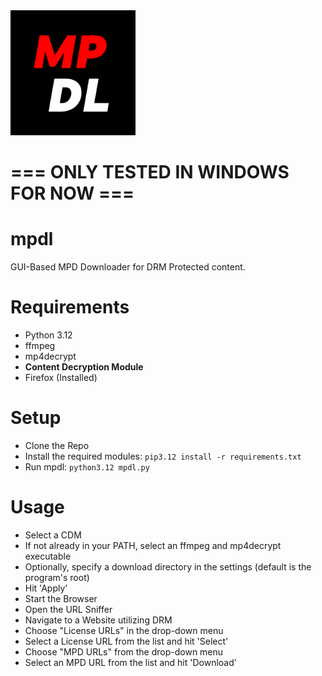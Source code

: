 <img src="https://github.com/DevLARLEY/mpdl/blob/main/icon.png?raw=true" alt="drawing" width="200"/>

# === ONLY TESTED IN WINDOWS FOR NOW ===

# mpdl
GUI-Based MPD Downloader for DRM Protected content.

# Requirements
+ Python 3.12
+ ffmpeg
+ mp4decrypt
+ **Content Decryption Module**
+ Firefox (Installed)

# Setup
+ Clone the Repo
+ Install the required modules: `pip3.12 install -r requirements.txt`
+ Run mpdl: `python3.12 mpdl.py`

# Usage
+ Select a CDM
+ If not already in your PATH, select an ffmpeg and mp4decrypt executable
+ Optionally, specify a download directory in the settings (default is the program's root)
+ Hit 'Apply'
+ Start the Browser
+ Open the URL Sniffer
+ Navigate to a Website utilizing DRM
+ Choose "License URLs" in the drop-down menu
+ Select a License URL from the list and hit 'Select'
+ Choose "MPD URLs" from the drop-down menu
+ Select an MPD URL from the list and hit 'Download'
